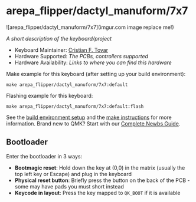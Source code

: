 # arepa_flipper/dactyl_manuform/7x7

![arepa_flipper/dactyl_manuform/7x7](imgur.com image replace me!)

*A short description of the keyboard/project*

* Keyboard Maintainer: [Cristian F. Tovar](https://github.com/arepaFlipper)
* Hardware Supported: *The PCBs, controllers supported*
* Hardware Availability: *Links to where you can find this hardware*

Make example for this keyboard (after setting up your build environment):

    make arepa_flipper/dactyl_manuform/7x7:default

Flashing example for this keyboard:

    make arepa_flipper/dactyl_manuform/7x7:default:flash

See the [build environment setup](https://docs.qmk.fm/#/getting_started_build_tools) and the [make instructions](https://docs.qmk.fm/#/getting_started_make_guide) for more information. Brand new to QMK? Start with our [Complete Newbs Guide](https://docs.qmk.fm/#/newbs).

## Bootloader

Enter the bootloader in 3 ways:

* **Bootmagic reset**: Hold down the key at (0,0) in the matrix (usually the top left key or Escape) and plug in the keyboard
* **Physical reset button**: Briefly press the button on the back of the PCB - some may have pads you must short instead
* **Keycode in layout**: Press the key mapped to `QK_BOOT` if it is available
